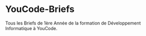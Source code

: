 # YouCode-Briefs
Tous les Briefs de 1ère Année de la formation de Développement Informatique à YouCode.
